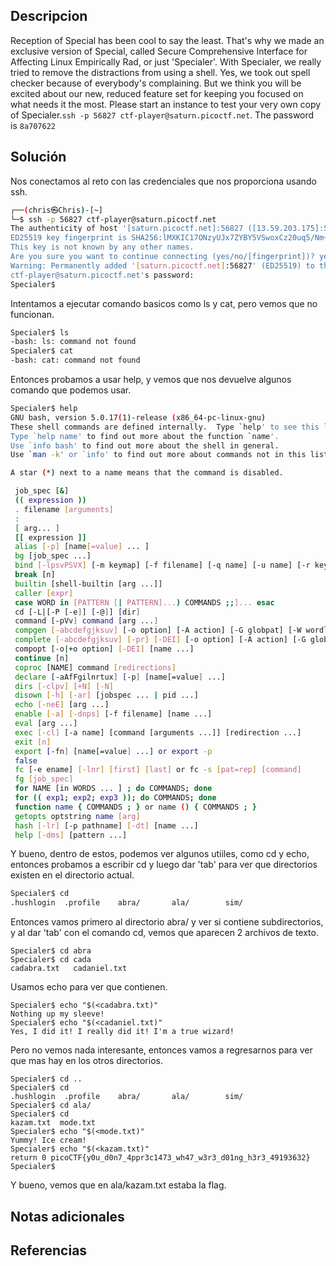 ## Descripcion

Reception of Special has been cool to say the least. That's why we made an exclusive version of Special, called Secure Comprehensive Interface for Affecting Linux Empirically Rad, or just 'Specialer'. With Specialer, we really tried to remove the distractions from using a shell. Yes, we took out spell checker because of everybody's complaining. But we think you will be excited about our new, reduced feature set for keeping you focused on what needs it the most. Please start an instance to test your very own copy of Specialer.`ssh -p 56827 ctf-player@saturn.picoctf.net`. The password is `8a707622`

## Solución

Nos conectamos al reto con las credenciales que nos proporciona usando ssh.

```sh
┌──(chris㉿Chris)-[~]
└─$ ssh -p 56827 ctf-player@saturn.picoctf.net
The authenticity of host '[saturn.picoctf.net]:56827 ([13.59.203.175]:56827)' can't be established.
ED25519 key fingerprint is SHA256:lMXKIC17ONzyUJx7ZYBY5VSwoxCz20uq5/Nm+IhXKew.
This key is not known by any other names.
Are you sure you want to continue connecting (yes/no/[fingerprint])? yes
Warning: Permanently added '[saturn.picoctf.net]:56827' (ED25519) to the list of known hosts.
ctf-player@saturn.picoctf.net's password:
Specialer$ 
```

Intentamos a ejecutar comando basicos como ls y cat, pero vemos que no funcionan.

```sh
Specialer$ ls
-bash: ls: command not found
Specialer$ cat
-bash: cat: command not found
```

Entonces probamos a usar help, y vemos que nos devuelve algunos comando que podemos usar. 

```sh
Specialer$ help
GNU bash, version 5.0.17(1)-release (x86_64-pc-linux-gnu)
These shell commands are defined internally.  Type `help' to see this list.
Type `help name' to find out more about the function `name'.
Use `info bash' to find out more about the shell in general.
Use `man -k' or `info' to find out more about commands not in this list.

A star (*) next to a name means that the command is disabled.

 job_spec [&]                                                              history [-c] [-d offset] [n] or history -anrw [filename] or history -p>
 (( expression ))                                                          if COMMANDS; then COMMANDS; [ elif COMMANDS; then COMMANDS; ]... [ els>
 . filename [arguments]                                                    jobs [-lnprs] [jobspec ...] or jobs -x command [args]
 :                                                                         kill [-s sigspec | -n signum | -sigspec] pid | jobspec ... or kill -l >
 [ arg... ]                                                                let arg [arg ...]
 [[ expression ]]                                                          local [option] name[=value] ...
 alias [-p] [name[=value] ... ]                                            logout [n]
 bg [job_spec ...]                                                         mapfile [-d delim] [-n count] [-O origin] [-s count] [-t] [-u fd] [-C >
 bind [-lpsvPSVX] [-m keymap] [-f filename] [-q name] [-u name] [-r keys>  popd [-n] [+N | -N]
 break [n]                                                                 printf [-v var] format [arguments]
 builtin [shell-builtin [arg ...]]                                         pushd [-n] [+N | -N | dir]
 caller [expr]                                                             pwd [-LP]
 case WORD in [PATTERN [| PATTERN]...) COMMANDS ;;]... esac                read [-ers] [-a array] [-d delim] [-i text] [-n nchars] [-N nchars] [->
 cd [-L|[-P [-e]] [-@]] [dir]                                              readarray [-d delim] [-n count] [-O origin] [-s count] [-t] [-u fd] [->
 command [-pVv] command [arg ...]                                          readonly [-aAf] [name[=value] ...] or readonly -p
 compgen [-abcdefgjksuv] [-o option] [-A action] [-G globpat] [-W wordli>  return [n]
 complete [-abcdefgjksuv] [-pr] [-DEI] [-o option] [-A action] [-G globp>  select NAME [in WORDS ... ;] do COMMANDS; done
 compopt [-o|+o option] [-DEI] [name ...]                                  set [-abefhkmnptuvxBCHP] [-o option-name] [--] [arg ...]
 continue [n]                                                              shift [n]
 coproc [NAME] command [redirections]                                      shopt [-pqsu] [-o] [optname ...]
 declare [-aAfFgilnrtux] [-p] [name[=value] ...]                           source filename [arguments]
 dirs [-clpv] [+N] [-N]                                                    suspend [-f]
 disown [-h] [-ar] [jobspec ... | pid ...]                                 test [expr]
 echo [-neE] [arg ...]                                                     time [-p] pipeline
 enable [-a] [-dnps] [-f filename] [name ...]                              times
 eval [arg ...]                                                            trap [-lp] [[arg] signal_spec ...]
 exec [-cl] [-a name] [command [arguments ...]] [redirection ...]          true
 exit [n]                                                                  type [-afptP] name [name ...]
 export [-fn] [name[=value] ...] or export -p                              typeset [-aAfFgilnrtux] [-p] name[=value] ...
 false                                                                     ulimit [-SHabcdefiklmnpqrstuvxPT] [limit]
 fc [-e ename] [-lnr] [first] [last] or fc -s [pat=rep] [command]          umask [-p] [-S] [mode]
 fg [job_spec]                                                             unalias [-a] name [name ...]
 for NAME [in WORDS ... ] ; do COMMANDS; done                              unset [-f] [-v] [-n] [name ...]
 for (( exp1; exp2; exp3 )); do COMMANDS; done                             until COMMANDS; do COMMANDS; done
 function name { COMMANDS ; } or name () { COMMANDS ; }                    variables - Names and meanings of some shell variables
 getopts optstring name [arg]                                              wait [-fn] [id ...]
 hash [-lr] [-p pathname] [-dt] [name ...]                                 while COMMANDS; do COMMANDS; done
 help [-dms] [pattern ...] 

```

Y bueno, dentro de estos, podemos ver algunos utiiles, como cd y echo, entonces probamos a escribir cd y luego dar 'tab' para ver que directorios existen en el directorio actual.

```sh
Specialer$ cd 
.hushlogin  .profile    abra/       ala/        sim/ 
```

Entonces vamos primero al directorio abra/ y ver si contiene subdirectorios, y al dar 'tab' con el comando cd, vemos que aparecen 2 archivos de texto.

```
Specialer$ cd abra                           
Specialer$ cd cada                         
cadabra.txt   cadaniel.txt   
```

Usamos echo para ver que contienen.

```
Specialer$ echo "$(<cadabra.txt)"
Nothing up my sleeve!                                                                                                                            
Specialer$ echo "$(<cadaniel.txt)"
Yes, I did it! I really did it! I'm a true wizard!
```

Pero no vemos nada interesante, entonces vamos a regresarnos para ver que mas hay en los otros directorios.

```
Specialer$ cd ..
Specialer$ cd  
.hushlogin  .profile    abra/       ala/        sim/        
Specialer$ cd ala/
Specialer$ cd 
kazam.txt  mode.txt   
Specialer$ echo "$(<mode.txt)"
Yummy! Ice cream!
Specialer$ echo "$(<kazam.txt)"
return 0 picoCTF{y0u_d0n7_4ppr3c1473_wh47_w3r3_d01ng_h3r3_49193632}
Specialer$ 
```

Y bueno, vemos que en ala/kazam.txt estaba la flag.
## Notas adicionales

## Referencias
